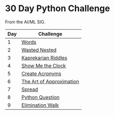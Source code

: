 # 30 Day Python Challenge

From the AI/ML SIG.

| Day | Challenge                              |
| --- | -------------------------------------- |
| 1   | [Words](./day-1.py)                    |
| 2   | [Wasted Nested](./day-2.py)            |
| 3   | [Kaprekarian Riddles](./day-3.py)      |
| 4   | [Show Me the Clock](./day-4.py)        |
| 5   | [Create Acronyms](./day-5.py)          |
| 6   | [The Art of Approximation](./day-6.py) |
| 7   | [Spread](./day-7.py)                   |
| 8   | [Python Question](./day-8.py)          |
| 9   | [Elimination Walk](./day-9.py)         |
